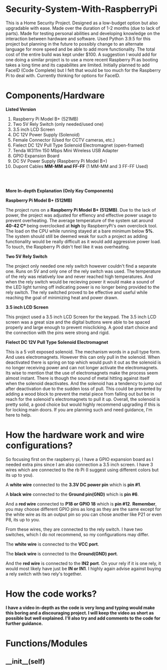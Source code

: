 # Security-System-With-RaspberryPi
This is a Home Security Project. Designed as a low-budget option but also upgradable with ease. Made over the duration of 1-2 months (due to lack of parts). Made for testing personal abilities and developing knowledge on the interaction between hardware and software. Used Python 3.9.5 for this project but planning in the future to possibly change to an alternate language for more speed and be able to add more functionality. The total cost of the entire build was kept under $100. A suggestion I would add for one doing a similar project is to use a more recent Raspberry Pi as booting takes a long time and its capabilites are limited. Initially planned to add FaceID (Code Complete) but I felt that would be too much for the Raspberry Pi to deal with. Currently thinking for options for FaceID.


# Components/Hardware
**Listed Version**

1. Raspberry Pi Model B+ (521MB)
2. Two 5V Rely Switch (only needed/used one)
3. 3.5 inch LCD Screen
4. DC 12V Power Supply (Solenoid)
5. Female Connector (Used for CCTV cameras, etc.)
6. Fielect DC 12V Pull Type Solenoid Electromagnet (open-framed)
7. Tenda W311m 150 Mbps Mini Wireless USB Adapter
8. GPIO Expansion Board
9. DC 5V Power Supply (Raspberry Pi Model B+)
10. Dupont Cables **MM-MM and FF-FF** (1 MM-MM and 3 FF-FF Used)

<br></br>

**More In-depth Explanation (Only Key Components)**

**Raspberry Pi Model B+ (512MB)**

The project runs on a **Raspberry Pi Model B+ (512MB)**. Due to the lack of power, the project was adjusted for effiency and effective power usage to prevent overheating. The average temperature of the system sat around **40-42 Cº** being overclocked at **high** by RaspberryPi's own overclock tool. The load on the CPU while running stayed at a bare minimum below **5%**. The system should still be deemed weak for such a project as adding functionality would be really difficult as it would add aggressive power load. To touch, the Raspberry Pi didn't feel like it was overheating.

**Two 5V Rely Switch**

The project only needed one rely switch however couldn't find a separate one. Runs on 5V and only one of the rely switch was used. The temperature of the rely was relatively low and never reached high temperatures. And when the rely switch would be recieving power it would make a sound of the LED light turning off indicating power is no longer being provided to the rely switch. The rely switched proved to be effective and useful while reaching the goal of minimizing heat and power drawn.

**3.5 inch LCD Screen**

This project used a 3.5 inch LCD Screen for the keypad. The 3.5 inch LCD screen was a great size and the digital buttons were able to be spaced properly and large enough to prevent misclicking. A good start choice and the connection with the pins were strong and rigid.

**Fielect DC 12V Pull Type Solenoid Electromagnet**

This is a 5 volt exposed solenoid. The mechanism words in a pull type form. And uses electromagnets. However this can only pull in the solenoid. When deactivated there is spring on top which would push it out as the solenoid is no longer receiving power and can not longer activate the electromagnets. Its wise to mention that the use of electromagnets make the process seem almost instant. There is though the sound of metal hitting against itself when the solenoid deactivates. And the solenoid has a tendency to jump out after deactivation due to the sudden loss of pull. This could be prevented by adding a wood block to prevent the metal piece from falling out but be in reach for the solenoid's electromagnets to pull it up. Overall, the solenoid is pretty solid, a good choice but would highly recommend upgrading if this is for locking main doors. If you are planning such and need guidance, I'm here to help. 



# How the hardware work and wire configurations?

So focusing first on the raspberry pi, I have a GPIO expansion board as I needed extra pins since I am also connection a 3.5 inch screen. I have 3 wires which are connected to the rb Pi (I suggest using different colors but its up to you). 

A **white wire** connected to the **3.3V DC power pin** which is **pin #1**. 

A **black wire** connected to the **Ground pin(GND)** which is **pin #6**. 

And a **red wire** connected to **P18 or GPIO 18** which is **pin #12**. **Remember**, you may choose different GPIO pins as long as they are the same except for the white wire as its an output pin so you can chose another like P21 or even P8, its up to you. 

From these wires, they are connected to the rely switch. I have two switches, which I do not recommend, so my configurations may differ. 

The **white wire** is connected to the **VCC port**. 

The **black wire** is connected to the **Ground(GND) port**. 

And the **red wire** is connected to the **IN2 port**. On your rely if it is one rely, it would most likely have just be **IN or IN1**. I highly again advise against buying a rely switch with two rely's together.


# How the code works?

**I have a video in-depth as the code is very long and typing would make this boring and a discouraging project. I will keep the video as short as possible but well explained. I'll also try and add comments to the code for further guidance.**

# Functions/Modules

## \_\_init\_\_(self) 

